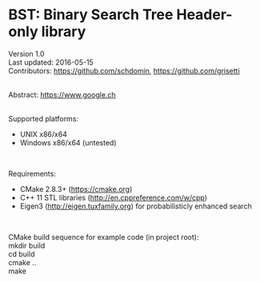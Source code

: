 # BST: Binary Search Tree Header-only library

Version 1.0 <br/>
Last updated: 2016-05-15 <br/>
Contributors: https://github.com/schdomin, https://github.com/grisetti <br/>
<br/>

Abstract: https://www.google.ch <br/>
<br/>

Supported platforms: <br/>
- UNIX x86/x64 <br/>
- Windows x86/x64 (untested) <br/>
<br/>

Requirements: <br/>
- CMake 2.8.3+ (https://cmake.org) <br/>
- C++ 11 STL libraries (http://en.cppreference.com/w/cpp) <br/>
- Eigen3 (http://eigen.tuxfamily.org) for probabilisticly enhanced search <br/>
<br/>

CMake build sequence for example code (in project root): <br/>
mkdir build <br/>
cd build <br/>
cmake .. <br/>
make <br/>
<br/>

